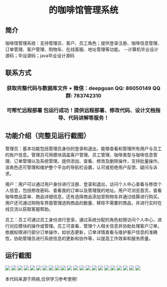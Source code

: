 <p><h1 align="center">的咖啡馆管理系统</h1></p>

## 简介
咖啡馆管理系统：支持管理员、客户、员工角色；提供登录注册、咖啡信息管理、订单管理、客户管理、购物车、在线客服、地址管理等功能。    --计算机毕业设计源码；毕设源码；java毕业设计源码


## 联系方式
<p><h3 align="center">获取完整代码与数据库文件 + 微信：deepguan QQ: 86050149 QQ群: 783742310</h3></p>
<p><h3 align="center">可帮忙远程部署 包运行成功！提供远程部署、修改代码、设计文档指导、代码讲解等服务！</h3></p>

## 功能介绍（完整见运行截图）
管理员：基本功能包括管理员身份的登录和退出，能够查看和管理所有用户与员工的账户信息。管理员可用模块涵盖客户管理、员工管理、咖啡类型与咖啡信息管理、订单管理以及系统管理，提供添加、查看、修改及删除操作，支持批量操作。该角色还可管理和维护整个平台的导航栏设置，认可或拒绝用户反馈、疑问与诉求。

用户：用户可以通过用户身份进行注册、登录和退出，访问个人中心查看与修改个人信息，包括修改密码、查看我的订单以及管理我的地址。用户可浏览首页，查看咖啡商品菜单、商品详细信息，还有选择商品添加至购物车并通过结算进行购买。用户还可通过购物车界面管理选购商品的数量、移除不需要的商品，并进行实时在线交流以获取客服帮助。

员工：员工可通过员工身份进行登录，通过系统分配的角色权限访问个人中心，进行对应模块的操作或管理。员工可查看、管理个人相关信息并协助处理客户订单，依据权限进行部分订单操作，如状态更新，订单详情查看与维护客户信息的准确性，协助管理员进行系统信息的更新和协作等，以提高工作效率和服务质量。


## 运行截图
![](img/001.jpg)
![](img/002.jpg)
![](img/003.jpg)
![](img/004.jpg)
![](img/005.jpg)
![](img/006.jpg)
![](img/007.jpg)
![](img/008.jpg)
![](img/009.jpg)
![](img/010.jpg)
![](img/011.jpg)
![](img/012.jpg)
![](img/013.jpg)
![](img/014.jpg)
![](img/015.jpg)
![](img/016.jpg)
![](img/017.jpg)
![](img/018.jpg)
![](img/019.jpg)
![](img/020.jpg)
![](img/021.jpg)
![](img/022.jpg)

<p>本代码来源于网络,仅供学习参考使用!</p>
